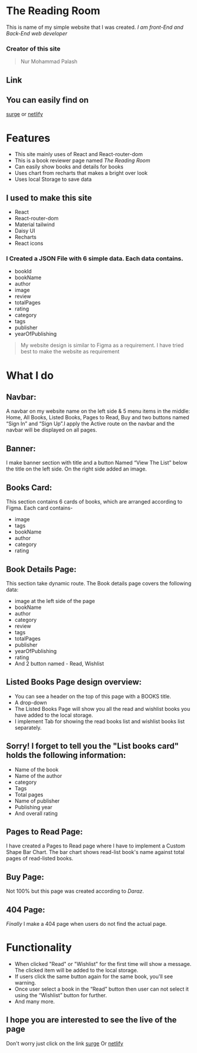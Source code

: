 # The Reading Room
This is name of my simple website that I was created. _I am front-End and Back-End web developer_
### Creator of this site
> Nur Mohammad Palash
## Link
## You can easily find on
[surge](https://assignment-8-the-reading-room.surge.sh/)
or
[netlify](https://assignment-8-the-reading-room.netlify.app/)

# Features
- This site mainly uses of React and React-router-dom
- This is a book reviewer page named _The Reading Room_
- Can easily show books and details for books
- Uses chart from recharts that makes a bright over look 
- Uses local Storage to save data 


## I used to make this site
- React
- React-router-dom
- Material tailwind
- Daisy UI
- Recharts
- React icons
### I Created a JSON File with 6 simple data. Each data contains. 
- bookId
- bookName
- author
- image
- review
- totalPages
- rating
- category
- tags
- publisher
- yearOfPublishing


>My website design is similar to Figma as a requirement.
>I have tried best to make the website as requirement

# What I do
## Navbar: 
A navbar on my website name on the left side & 5 menu
items in the middle: Home, All Books, Listed Books, Pages to Read, Buy and two
buttons named “Sign In” and “Sign Up”.I apply the Active route on the navbar and the
navbar will be displayed on all pages.
## Banner: 
I make banner section with title and a button Named “View The
List” below the title on the left side. On the right side added an image.
## Books Card:
This section contains 6 cards of books, which are
arranged according to Figma.
Each card contains-
- image
- tags
- bookName
- author
- category
- rating

## Book Details Page:
This section take dynamic route. The Book details page covers the following data:
- image at the left side of the page
- bookName
- author
- category
- review
- tags
- totalPages
- publisher
- yearOfPublishing
- rating
- And 2 button named - Read, Wishlist

## Listed Books Page design overview:
- You can see a header on the top of this page with a BOOKS title.
- A drop-down
- The Listed Books Page will show you all the read and wishlist books you
have added to the local storage.
- I implement Tab for showing the read books list and
wishlist books list separately.

## Sorry! I forget to tell you the "List books card" holds the following information:
- Name of the book
- Name of the author
- category
- Tags
- Total pages
- Name of publisher
- Publishing year
- And overall rating

## Pages to Read Page: 
I have created a Pages to Read page where I have to
implement a Custom Shape Bar Chart. 
The bar chart shows read-list book's name against 
total pages of read-listed
books.
## Buy Page:
Not 100% but this page was created according to _Daraz_.
##  404 Page: 
_Finally_ I make a 404 page when users do not find the actual page.

# Functionality 

- When clicked "Read" or "Wishlist" for the first time will show a message. The clicked item will be added to the local
storage.
- If users click the same button again for the same book, you'll see warning.
- Once user select a book in the “Read” button then user can not select it using
the “Wishlist” button for further.
- And many more.
## I hope you are interested to see the live of the page
Don't worry just click on the link 
[surge](https://assignment-8-the-reading-room.surge.sh/)
Or 
[netlify](https://assignment-8-the-reading-room.netlify.app/)


